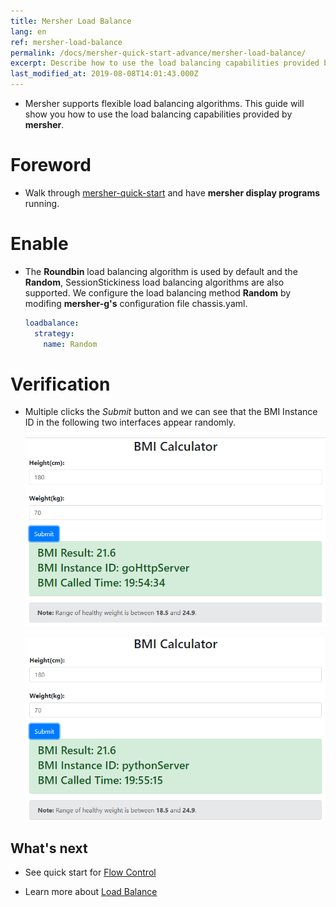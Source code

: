 ```yaml
---
title: Mersher Load Balance
lang: en
ref: mersher-load-balance
permalink: /docs/mersher-quick-start-advance/mersher-load-balance/
excerpt: Describe how to use the load balancing capabilities provided by Mersher
last_modified_at: 2019-08-08T14:01:43.000Z
---
```


- Mersher supports flexible load balancing algorithms. This guide will show you how to use the load balancing capabilities provided by **mersher**.

# Foreword

- Walk through [mersher-quick-start](/docs/mersher-quick-start/) and have **mersher display programs** running.

# Enable

- The **Roundbin** load balancing algorithm is used by default and the **Random**, SessionStickiness load balancing algorithms are also supported. We configure the load balancing method **Random** by modifing **mersher-g's** configuration file chassis.yaml.

  ```yaml
  loadbalance:
    strategy:
      name: Random
  ```

# Verification

- Multiple clicks the _Submit_ button and we can see that the BMI Instance ID in the following two interfaces appear randomly.

  ![mersher-test-httpgo](/assets/images/mersher/mersher-testgohttp.png)<br>

  ![mersher-test-httppy](/assets/images/mersher/mersher-testpythonhttp.png)

## What's next

- See quick start for [Flow Control](/docs/mersher-quick-start-advance/mersher-flow-control/)

- Learn more about [Load Balance](/users/service-configurations/#负载均衡策略)

